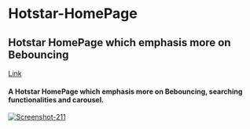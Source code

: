 # Hotstar-HomePage
<h2>Hotstar HomePage which emphasis more on Bebouncing</h2>
<a href="https://lucky-bienenstitch-6d1ebe.netlify.app/">Link</a>
<h4>
  A Hotstar HomePage which emphasis more on Bebouncing, searching functionalities and carousel.
  </h4>
<a href="https://ibb.co/Fs71YcP"><img src="https://i.ibb.co/f80WNZc/Screenshot-211.png" alt="Screenshot-211" border="0"></a>
